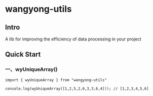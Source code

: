 # wangyong-utils

## Intro

A lib for improving the efficiency of data processing in your project

## Quick Start

### 一、wyUniqueArray()

```tsx
import { wyUniqueArray } from "wangyong-utils"

console.log(wyUniqueArray([1,2,5,2,6,3,3,6,4])); // [1,2,3,4,5,6]
```
